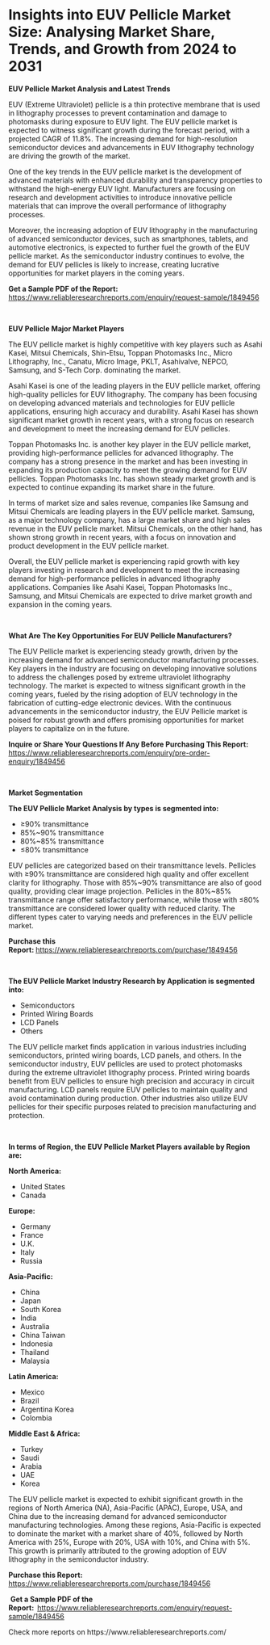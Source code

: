 <p><h1>Insights into EUV Pellicle Market Size: Analysing Market Share, Trends, and Growth from 2024 to 2031</h1></p><p><strong>EUV Pellicle Market Analysis and Latest Trends</strong></p>
<p><p>EUV (Extreme Ultraviolet) pellicle is a thin protective membrane that is used in lithography processes to prevent contamination and damage to photomasks during exposure to EUV light. The EUV pellicle market is expected to witness significant growth during the forecast period, with a projected CAGR of 11.8%. The increasing demand for high-resolution semiconductor devices and advancements in EUV lithography technology are driving the growth of the market.</p><p>One of the key trends in the EUV pellicle market is the development of advanced materials with enhanced durability and transparency properties to withstand the high-energy EUV light. Manufacturers are focusing on research and development activities to introduce innovative pellicle materials that can improve the overall performance of lithography processes.</p><p>Moreover, the increasing adoption of EUV lithography in the manufacturing of advanced semiconductor devices, such as smartphones, tablets, and automotive electronics, is expected to further fuel the growth of the EUV pellicle market. As the semiconductor industry continues to evolve, the demand for EUV pellicles is likely to increase, creating lucrative opportunities for market players in the coming years.</p></p>
<p><strong>Get a Sample PDF of the Report:&nbsp;</strong> <a href="https://www.reliableresearchreports.com/enquiry/request-sample/1849456">https://www.reliableresearchreports.com/enquiry/request-sample/1849456</a></p>
<p>&nbsp;</p>
<p><strong>EUV Pellicle Major Market Players</strong></p>
<p><p>The EUV pellicle market is highly competitive with key players such as Asahi Kasei, Mitsui Chemicals, Shin-Etsu, Toppan Photomasks Inc., Micro Lithography, Inc., Canatu, Micro Image, PKLT, Asahivalve, NEPCO, Samsung, and S-Tech Corp. dominating the market.</p><p>Asahi Kasei is one of the leading players in the EUV pellicle market, offering high-quality pellicles for EUV lithography. The company has been focusing on developing advanced materials and technologies for EUV pellicle applications, ensuring high accuracy and durability. Asahi Kasei has shown significant market growth in recent years, with a strong focus on research and development to meet the increasing demand for EUV pellicles.</p><p>Toppan Photomasks Inc. is another key player in the EUV pellicle market, providing high-performance pellicles for advanced lithography. The company has a strong presence in the market and has been investing in expanding its production capacity to meet the growing demand for EUV pellicles. Toppan Photomasks Inc. has shown steady market growth and is expected to continue expanding its market share in the future.</p><p>In terms of market size and sales revenue, companies like Samsung and Mitsui Chemicals are leading players in the EUV pellicle market. Samsung, as a major technology company, has a large market share and high sales revenue in the EUV pellicle market. Mitsui Chemicals, on the other hand, has shown strong growth in recent years, with a focus on innovation and product development in the EUV pellicle market.</p><p>Overall, the EUV pellicle market is experiencing rapid growth with key players investing in research and development to meet the increasing demand for high-performance pellicles in advanced lithography applications. Companies like Asahi Kasei, Toppan Photomasks Inc., Samsung, and Mitsui Chemicals are expected to drive market growth and expansion in the coming years.</p></p>
<p>&nbsp;</p>
<p><strong>What Are The Key Opportunities For EUV Pellicle Manufacturers?</strong></p>
<p><p>The EUV Pellicle market is experiencing steady growth, driven by the increasing demand for advanced semiconductor manufacturing processes. Key players in the industry are focusing on developing innovative solutions to address the challenges posed by extreme ultraviolet lithography technology. The market is expected to witness significant growth in the coming years, fueled by the rising adoption of EUV technology in the fabrication of cutting-edge electronic devices. With the continuous advancements in the semiconductor industry, the EUV Pellicle market is poised for robust growth and offers promising opportunities for market players to capitalize on in the future.</p></p>
<p><strong>Inquire or Share Your Questions If Any Before Purchasing This Report:</strong> <a href="https://www.reliableresearchreports.com/enquiry/pre-order-enquiry/1849456">https://www.reliableresearchreports.com/enquiry/pre-order-enquiry/1849456</a></p>
<p>&nbsp;</p>
<p><strong>Market Segmentation</strong></p>
<p><strong>The EUV Pellicle Market Analysis by types is segmented into:</strong></p>
<p><ul><li>≥90% transmittance</li><li>85%~90% transmittance</li><li>80%~85% transmittance</li><li>≤80% transmittance</li></ul></p>
<p><p>EUV pellicles are categorized based on their transmittance levels. Pellicles with ≥90% transmittance are considered high quality and offer excellent clarity for lithography. Those with 85%~90% transmittance are also of good quality, providing clear image projection. Pellicles in the 80%~85% transmittance range offer satisfactory performance, while those with ≤80% transmittance are considered lower quality with reduced clarity. The different types cater to varying needs and preferences in the EUV pellicle market.</p></p>
<p><strong>Purchase this Report:&nbsp;</strong><a href="https://www.reliableresearchreports.com/purchase/1849456">https://www.reliableresearchreports.com/purchase/1849456</a></p>
<p>&nbsp;</p>
<p><strong>The EUV Pellicle Market Industry Research by Application is segmented into:</strong></p>
<p><ul><li>Semiconductors</li><li>Printed Wiring Boards</li><li>LCD Panels</li><li>Others</li></ul></p>
<p><p>The EUV pellicle market finds application in various industries including semiconductors, printed wiring boards, LCD panels, and others. In the semiconductor industry, EUV pellicles are used to protect photomasks during the extreme ultraviolet lithography process. Printed wiring boards benefit from EUV pellicles to ensure high precision and accuracy in circuit manufacturing. LCD panels require EUV pellicles to maintain quality and avoid contamination during production. Other industries also utilize EUV pellicles for their specific purposes related to precision manufacturing and protection.</p></p>
<p>&nbsp;</p>
<p><strong>In terms of Region, the EUV Pellicle Market Players available by Region are:</strong></p>
<p>
    <p> <strong> North America: </strong>
        <ul>
            <li>United States</li>
            <li>Canada</li>
        </ul>
        </p> 
    <p> <strong> Europe: </strong>
        <ul>
            <li>Germany</li>
            <li>France</li>
            <li>U.K.</li>
            <li>Italy</li>
            <li>Russia</li>
        </ul>
        </p> 
    <p> <strong> Asia-Pacific: </strong>
        <ul>
            <li>China</li>
            <li>Japan</li>
            <li>South Korea</li>
            <li>India</li>
            <li>Australia</li>
            <li>China Taiwan</li>
            <li>Indonesia</li>
            <li>Thailand</li>
            <li>Malaysia</li>
        </ul>
        </p> 
    <p> <strong> Latin America: </strong>
        <ul>
            <li>Mexico</li>
            <li>Brazil</li>
            <li>Argentina Korea</li>
            <li>Colombia</li>
        </ul>
        </p> 
    <p> <strong> Middle East & Africa: </strong>
        <ul>
            <li>Turkey</li>
            <li>Saudi</li>
            <li>Arabia</li>
            <li>UAE</li>
            <li>Korea</li>
        </ul>
    </p>
    </p>
<p><p>The EUV pellicle market is expected to exhibit significant growth in the regions of North America (NA), Asia-Pacific (APAC), Europe, USA, and China due to the increasing demand for advanced semiconductor manufacturing technologies. Among these regions, Asia-Pacific is expected to dominate the market with a market share of 40%, followed by North America with 25%, Europe with 20%, USA with 10%, and China with 5%. This growth is primarily attributed to the growing adoption of EUV lithography in the semiconductor industry.</p></p>
<p><strong>Purchase this Report: </strong><a href="https://www.reliableresearchreports.com/purchase/1849456">https://www.reliableresearchreports.com/purchase/1849456</a></p>
<p>&nbsp;<strong>Get a Sample PDF of the Report:&nbsp;&nbsp;</strong><a href="https://www.reliableresearchreports.com/enquiry/request-sample/1849456">https://www.reliableresearchreports.com/enquiry/request-sample/1849456</a></p>
<p><strong></strong></p>
<p>Check more reports on https://www.reliableresearchreports.com/</p>